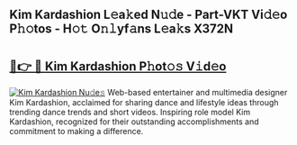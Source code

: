 ## Kim Kardashion L𝚎a𝚔ed N𝚞𝚍e - Part-VKT Vi𝚍𝚎o P𝚑𝚘tos - H𝚘𝚝 O𝚗𝚕yf𝚊ns L𝚎a𝚔s X372N

# <h2><a href="http://kf8b36e.oniu.top/?m=Kim+Kardashion">🔗👉 🔴 Kim Kardashion P𝚑ot𝚘𝚜 V𝚒d𝚎o</a></h2>

[![Kim Kardashion Nu𝚍e𝚜](https://i.imgur.com/0qMVB7G.gif)](http://kf8b36e.oniu.top/?m=Kim+Kardashion)
Web-based entertainer and multimedia designer Kim Kardashion, acclaimed for sharing dance and lifestyle ideas through trending dance trends and short videos. Inspiring role model Kim Kardashion, recognized for their outstanding accomplishments and commitment to making a difference.  
